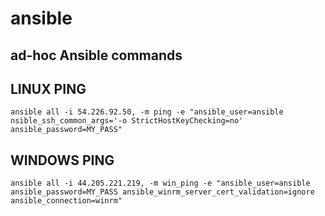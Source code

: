 # ansible

## ad-hoc Ansible commands

## LINUX PING
```
ansible all -i 54.226.92.50, -m ping -e "ansible_user=ansible nsible_ssh_common_args='-o StrictHostKeyChecking=no' ansible_password=MY_PASS"
```

## WINDOWS PING
```
ansible all -i 44.205.221.219, -m win_ping -e "ansible_user=ansible ansible_password=MY_PASS ansible_winrm_server_cert_validation=ignore ansible_connection=winrm"
```
